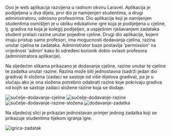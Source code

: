 Ovo je web aplikacija razvijena u radnom okviru Laravel. Aplikacija je podijeljena u dva dijela, prvi dio je namijenjen studentima, a drugi administratoru, odnosno profesorima. Dio aplikacije koji je namijenjen studentima osmišljen je u obliku edukativne igre koja je podijeljena u cjeline, tj. gradiva na koja je kolegij podijeljen, a uspješnim rješavanjem zadataka student prelazi razine unutar pojedine cjeline. Drugi dio aplikacije, kojem imaju pristup samo profesori, ima mogucnosti dodavanja cjelina, razina unutar cjelina te zadataka. Administrator baze postavlja 'permission' na vrijednost 'admin' kako bi određeni korisnik dobio ovlasti profesora (administratora aplikacije).

Na sljedećim slikama prikazano je dodavanje cjeline, razine unutar te cjeline te zadatka unutar razine. Razina može biti jednostavna (sadrži jedan dio gradiva) ili složena (zadaci se sastoje od više dijelova gradiva), pa je u slučaju ako je ona složena potrebno odabrati razine koje pokrivaju gradiva od kojih se sastoje zadaci složene razine koja se dodaje.

![sučelje-dodavanje-cjeline](https://user-images.githubusercontent.com/46451757/125159085-682af100-e175-11eb-9b80-7cbe90c73b72.png)
![sučelje-dodavanje-razine](https://user-images.githubusercontent.com/46451757/125159088-6e20d200-e175-11eb-8208-66ca8e605fc7.png)
![sučelje-dodavanje-razine-složena](https://user-images.githubusercontent.com/46451757/125159091-711bc280-e175-11eb-816e-a6e59d23cfe2.png)
![dodavanje-zadatka](https://user-images.githubusercontent.com/46451757/125159095-809b0b80-e175-11eb-8daf-118ea13acf35.png)

Na sljedećoj slici je prikazan jednostavan primjer jednog zadatka koji se prikazuje studentima tijekom igranja igre.

![igrica-zadatak](https://user-images.githubusercontent.com/46451757/125159268-b5f42900-e176-11eb-8a86-098b40e00ca6.png)

